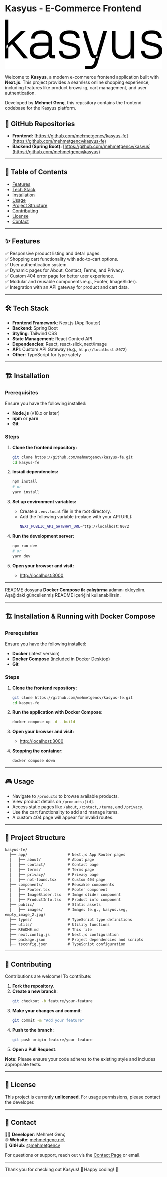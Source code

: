 # Kasyus - E-Commerce Frontend

![Kasyus Logo](public/images/kasyus.svg)

Welcome to **Kasyus**, a modern e-commerce frontend application built with **Next.js**. This project provides a seamless online shopping experience, including features like product browsing, cart management, and user authentication.

Developed by **Mehmet Genç**, this repository contains the frontend codebase for the Kasyus platform.

## 🚀 GitHub Repositories
- **Frontend:** [https://github.com/mehmetgencv/kasyus-fe](https://github.com/mehmetgencv/kasyus-fe)
- **Backend (Spring Boot):** [https://github.com/mehmetgencv/kasyus](https://github.com/mehmetgencv/kasyus)

---

## 📌 Table of Contents
- [Features](#features)
- [Tech Stack](#tech-stack)
- [Installation](#installation)
- [Usage](#usage)
- [Project Structure](#project-structure)
- [Contributing](#contributing)
- [License](#license)
- [Contact](#contact)

---

## ✨ Features
✅ Responsive product listing and detail pages.  
✅ Shopping cart functionality with add-to-cart options.  
✅ User authentication system.  
✅ Dynamic pages for About, Contact, Terms, and Privacy.  
✅ Custom 404 error page for better user experience.  
✅ Modular and reusable components (e.g., Footer, ImageSlider).  
✅ Integration with an API gateway for product and cart data.

---

## 🛠 Tech Stack
- **Frontend Framework**: Next.js (App Router)
- **Backend**: Spring Boot
- **Styling**: Tailwind CSS
- **State Management**: React Context API
- **Dependencies**: React, react-slick, next/image
- **API**: Custom API Gateway (e.g., `http://localhost:8072`)
- **Other**: TypeScript for type safety

---

## 🏗 Installation
### **Prerequisites**
Ensure you have the following installed:
- **Node.js** (v18.x or later)
- **npm** or **yarn**
- **Git**

### **Steps**
1. **Clone the frontend repository:**
   ```sh
   git clone https://github.com/mehmetgencv/kasyus-fe.git
   cd kasyus-fe
   ```

2. **Install dependencies:**
   ```sh
   npm install
   # or
   yarn install
   ```

3. **Set up environment variables:**
    - Create a `.env.local` file in the root directory.
    - Add the following variable (replace with your API URL):
      ```sh
      NEXT_PUBLIC_API_GATEWAY_URL=http://localhost:8072
      ```

4. **Run the development server:**
   ```sh
   npm run dev
   # or
   yarn dev
   ```

5. **Open your browser and visit:**
    - [http://localhost:3000](http://localhost:3000)

---

README dosyana **Docker Compose ile çalıştırma** adımını ekleyelim. Aşağıdaki güncellenmiş README içeriğini kullanabilirsin.

---

## **🏗 Installation & Running with Docker Compose**
### **Prerequisites**
Ensure you have the following installed:
- **Docker** (latest version)
- **Docker Compose** (included in Docker Desktop)
- **Git**

### **Steps**
1. **Clone the frontend repository:**
   ```sh
   git clone https://github.com/mehmetgencv/kasyus-fe.git
   cd kasyus-fe
   ```

2. **Run the application with Docker Compose:**
   ```sh
   docker compose up -d --build
   ```

3. **Open your browser and visit:**
   - [http://localhost:3000](http://localhost:3000)

4. **Stopping the container:**
   ```sh
   docker compose down
   ```

---


## 🎮 Usage
- Navigate to `/products` to browse available products.
- View product details on `/products/[id]`.
- Access static pages like `/about`, `/contact`, `/terms`, and `/privacy`.
- Use the cart functionality to add and manage items.
- A custom 404 page will appear for invalid routes.

---

## 📂 Project Structure
```
kasyus-fe/
  ├── app/                  # Next.js App Router pages
  │   ├── about/            # About page
  │   ├── contact/          # Contact page
  │   ├── terms/            # Terms page
  │   ├── privacy/          # Privacy page
  │   ├── not-found.tsx     # Custom 404 page
  ├── components/           # Reusable components
  │   ├── Footer.tsx        # Footer component
  │   ├── ImageSlider.tsx   # Image slider component
  │   ├── ProductInfo.tsx   # Product info component
  ├── public/               # Static assets
  │   ├── images/           # Images (e.g., kasyus.svg, empty_image_2.jpg)
  ├── types/                # TypeScript type definitions
  ├── utils/                # Utility functions
  ├── README.md             # This file
  ├── next.config.js        # Next.js configuration
  ├── package.json          # Project dependencies and scripts
  ├── tsconfig.json         # TypeScript configuration
```

---

## 🤝 Contributing
Contributions are welcome! To contribute:
1. **Fork the repository**.
2. **Create a new branch**:
   ```sh
   git checkout -b feature/your-feature
   ```
3. **Make your changes and commit**:
   ```sh
   git commit -m "Add your feature"
   ```
4. **Push to the branch**:
   ```sh
   git push origin feature/your-feature
   ```
5. **Open a Pull Request**.

**Note:** Please ensure your code adheres to the existing style and includes appropriate tests.

---

## 📜 License
This project is currently **unlicensed**. For usage permissions, please contact the developer.

---

## 📩 Contact
👨‍💻 **Developer**: Mehmet Genç  
🌐 **Website**: [mehmetgenc.net](https://www.mehmetgenc.net)  
📂 **GitHub**: [@mehmetgencv](https://github.com/mehmetgencv)

For questions or support, reach out via the [Contact Page](https://www.mehmetgenc.net) or email.

---

Thank you for checking out Kasyus! 🚀 Happy coding! 🎉


